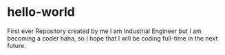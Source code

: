 # hello-world
First ever Repository created by me
I am Industrial Engineer but I am becoming a coder haha, so I hope that I will be coding full-time in the next future.
